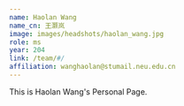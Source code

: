 ```yaml
---
name: Haolan Wang
name_cn: 王灏岚
image: images/headshots/haolan_wang.jpg
role: ms
year: 204
link: /team/#/
affiliation: wanghaolan@stumail.neu.edu.cn
---
```


This is Haolan Wang's Personal Page.